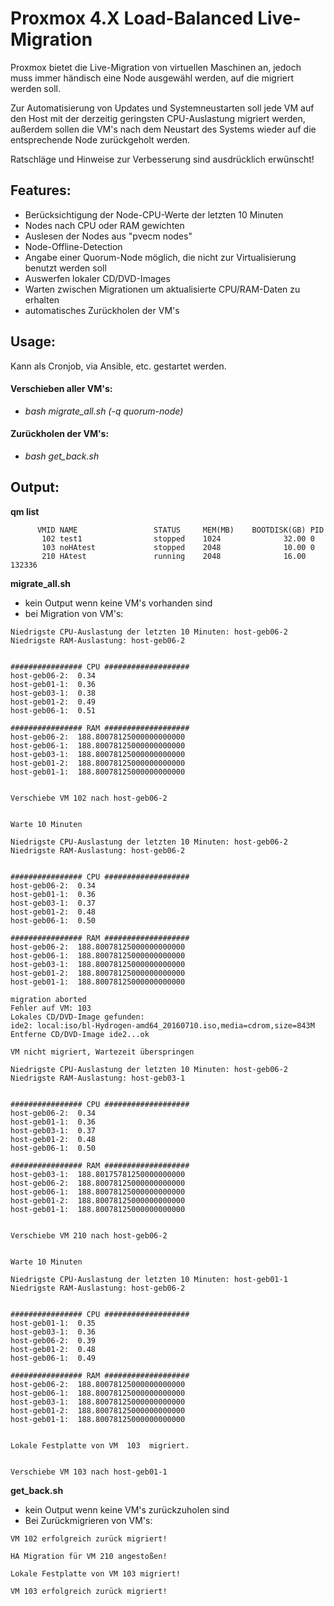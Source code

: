 # Proxmox 4.X Load-Balanced Live-Migration 

Proxmox bietet die Live-Migration von virtuellen Maschinen an, jedoch muss immer händisch eine Node ausgewähl werden, auf die migriert werden soll.

Zur Automatisierung von Updates und Systemneustarten soll jede VM auf den Host mit der derzeitig geringsten CPU-Auslastung migriert werden, außerdem sollen die VM's nach dem Neustart des Systems wieder auf die entsprechende Node zurückgeholt werden.

Ratschläge und Hinweise zur Verbesserung sind ausdrücklich erwünscht!

## Features:
- Berücksichtigung der Node-CPU-Werte der letzten 10 Minuten
- Nodes nach CPU oder RAM gewichten
- Auslesen der Nodes aus "pvecm nodes"
- Node-Offline-Detection
- Angabe einer Quorum-Node möglich, die nicht zur Virtualisierung benutzt werden soll
- Auswerfen lokaler CD/DVD-Images
- Warten zwischen Migrationen um aktualisierte CPU/RAM-Daten zu erhalten
- automatisches Zurückholen der VM's

## Usage:
Kann als Cronjob, via Ansible, etc. gestartet werden.

#### Verschieben aller VM's:
- _bash migrate_all.sh (-q quorum-node)_

#### Zurückholen der VM's:
- _bash get_back.sh_

## Output:
**qm list**
```
      VMID NAME                 STATUS     MEM(MB)    BOOTDISK(GB) PID       
       102 test1                stopped    1024              32.00 0         
       103 noHAtest             stopped    2048              10.00 0         
       210 HAtest               running    2048              16.00 132336 
```

**migrate_all.sh**
  - kein Output wenn keine VM's vorhanden sind
  - bei Migration von VM's:
  ```
Niedrigste CPU-Auslastung der letzten 10 Minuten: host-geb06-2
Niedrigste RAM-Auslastung: host-geb06-2


################ CPU ###################
host-geb06-2:  0.34
host-geb01-1:  0.36
host-geb03-1:  0.38
host-geb01-2:  0.49
host-geb06-1:  0.51

################ RAM ###################
host-geb06-2:  188.80078125000000000000
host-geb06-1:  188.80078125000000000000
host-geb03-1:  188.80078125000000000000
host-geb01-2:  188.80078125000000000000
host-geb01-1:  188.80078125000000000000


Verschiebe VM 102 nach host-geb06-2


Warte 10 Minuten

Niedrigste CPU-Auslastung der letzten 10 Minuten: host-geb06-2
Niedrigste RAM-Auslastung: host-geb06-2


################ CPU ###################
host-geb06-2:  0.34
host-geb01-1:  0.36
host-geb03-1:  0.37
host-geb01-2:  0.48
host-geb06-1:  0.50

################ RAM ###################
host-geb06-2:  188.80078125000000000000
host-geb06-1:  188.80078125000000000000
host-geb03-1:  188.80078125000000000000
host-geb01-2:  188.80078125000000000000
host-geb01-1:  188.80078125000000000000

migration aborted
Fehler auf VM: 103
Lokales CD/DVD-Image gefunden:
ide2: local:iso/bl-Hydrogen-amd64_20160710.iso,media=cdrom,size=843M
Entferne CD/DVD-Image ide2...ok

VM nicht migriert, Wartezeit überspringen

Niedrigste CPU-Auslastung der letzten 10 Minuten: host-geb06-2
Niedrigste RAM-Auslastung: host-geb03-1


################ CPU ###################
host-geb06-2:  0.34
host-geb01-1:  0.36
host-geb03-1:  0.37
host-geb01-2:  0.48
host-geb06-1:  0.50

################ RAM ###################
host-geb03-1:  188.80175781250000000000
host-geb06-2:  188.80078125000000000000
host-geb06-1:  188.80078125000000000000
host-geb01-2:  188.80078125000000000000
host-geb01-1:  188.80078125000000000000


Verschiebe VM 210 nach host-geb06-2


Warte 10 Minuten

Niedrigste CPU-Auslastung der letzten 10 Minuten: host-geb01-1
Niedrigste RAM-Auslastung: host-geb06-2


################ CPU ###################
host-geb01-1:  0.35
host-geb03-1:  0.36
host-geb06-2:  0.39
host-geb01-2:  0.48
host-geb06-1:  0.49

################ RAM ###################
host-geb06-2:  188.80078125000000000000
host-geb06-1:  188.80078125000000000000
host-geb03-1:  188.80078125000000000000
host-geb01-2:  188.80078125000000000000
host-geb01-1:  188.80078125000000000000


Lokale Festplatte von VM  103  migriert.


Verschiebe VM 103 nach host-geb01-1

  ```
  
**get_back.sh**
  - kein Output wenn keine VM's zurückzuholen sind
  - Bei Zurückmigrieren von VM's:
  ```
VM 102 erfolgreich zurück migriert!

HA Migration für VM 210 angestoßen!

Lokale Festplatte von VM 103 migriert!

VM 103 erfolgreich zurück migriert!
  ```

